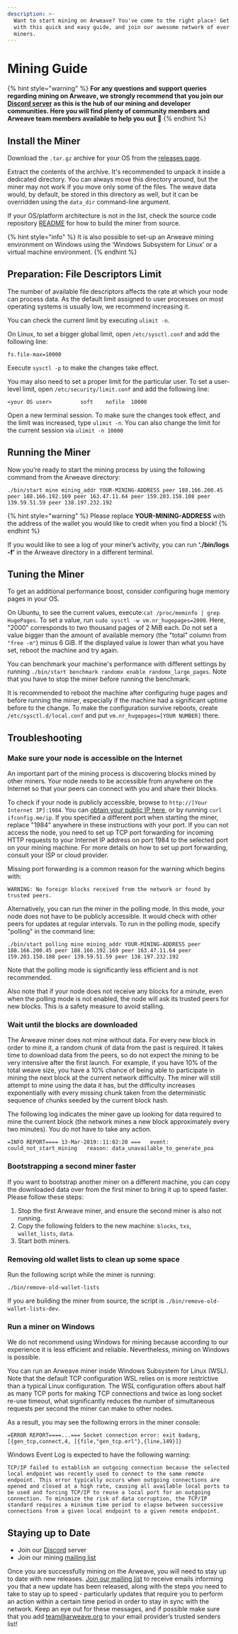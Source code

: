 ```yaml
---
description: >-
  Want to start mining on Arweave? You've come to the right place! Get set up
  with this quick and easy guide, and join our awesome network of ever-growing
  miners.
---
```


# Mining Guide

{% hint style="warning" %}
**For any questions and support queries regarding mining on Arweave, we strongly recommend that you join our** [**Discord server**](https://discord.gg/DjAFMJc) **as this is the hub of our mining and developer communities. Here you will find plenty of community members and Arweave team members available to help you out** 🤖 
{% endhint %}

## Install the Miner

Download the `.tar.gz` archive for your OS from the [releases page](https://github.com/ArweaveTeam/arweave/releases).

Extract the contents of the archive. It's recommended to unpack it inside a dedicated directory. You can always move this directory around, but the miner may not work if you move only some of the files. The weave data would, by default, be stored in this directory as well, but it can be overridden using the `data_dir` command-line argument.

If your OS/platform architecture is not in the list, check the source code repository [README](https://github.com/ArweaveTeam/arweave#building-from-source) for how to build the miner from source.

{% hint style="info" %}
It is also possible to set-up an Arweave mining environment on Windows using the ‘Windows Subsystem for Linux’ or a virtual machine environment.
{% endhint %}

## Preparation: File Descriptors Limit <a id="preparation-file-descriptors-limit"></a>

The number of available file descriptors affects the rate at which your node can process data. As the default limit assigned to user processes on most operating systems is usually low, we recommend increasing it.

You can check the current limit by executing `ulimit -n`.

On Linux, to set a bigger global limit, open `/etc/sysctl.conf` and add the following line:

```text
fs.file-max=10000
```

Execute `sysctl -p` to make the changes take effect.

You may also need to set a proper limit for the particular user. To set a user-level limit, open `/etc/security/limit.conf` and add the following line:

```text
<your OS user>         soft    nofile  10000
```

Open a new terminal session. To make sure the changes took effect, and the limit was increased, type `ulimit -n`. You can also change the limit for the current session via `ulimit -n 10000`

## Running the Miner

Now you’re ready to start the mining process by using the following command from the Arweave directory: 

```text
./bin/start mine mining_addr YOUR-MINING-ADDRESS peer 188.166.200.45 peer 188.166.192.169 peer 163.47.11.64 peer 159.203.158.108 peer 139.59.51.59 peer 138.197.232.192
```

{% hint style="warning" %}
Please replace **YOUR-MINING-ADDRESS** with the address of the wallet you would like to credit when you find a block!
{% endhint %}

If you would like to see a log of your miner’s activity, you can run **‘./bin/logs -f’** in the Arweave directory in a different terminal.

## Tuning the Miner

To get an additional performance boost, consider configuring huge memory pages in your OS.  
  
On Ubuntu, to see the current values, execute:`cat /proc/meminfo | grep HugePages`. To set a value, run `sudo sysctl -w vm.nr_hugepages=2000`. Here, "2000" corresponds to two thousand pages of 2 MiB each. Do not set a value bigger than the amount of available memory \(the "total" column from `"free -m"`\) minus 6 GiB. If the displayed value is lower than what you have set, reboot the machine and try again.

You can benchmark your machine's performance with different settings by running `./bin/start benchmark randomx enable randomx_large_pages`. Note that you have to stop the miner before running the benchmark.

It is recommended to reboot the machine after configuring huge pages and before running the miner, especially if the machine had a significant uptime before to the change. To make the configuration survive reboots, create `/etc/sysctl.d/local.conf` and put `vm.nr_hugepages=[YOUR NUMBER]` there.

## Troubleshooting

### Make sure your node is accessible on the Internet

An important part of the mining process is discovering blocks mined by other miners. Your node needs to be accessible from anywhere on the Internet so that your peers can connect with you and share their blocks.

To check if your node is publicly accessible, browse to `http://[Your Internet IP]:1984`. You can [obtain your public IP here](https://ifconfig.me/), or by running `curl ifconfig.me/ip`. If you specified a different port when starting the miner, replace "1984" anywhere in these instructions with your port. If you can not access the node, you need to set up TCP port forwarding for incoming HTTP requests to your Internet IP address on port 1984 to the selected port on your mining machine. For more details on how to set up port forwarding, consult your ISP or cloud provider.

Missing port forwarding is a common reason for the warning which begins with:  
  
`WARNING: No foreign blocks received from the network or found by trusted peers.`

Alternatively, you can run the miner in the polling mode. In this mode, your node does not have to be publicly accessible. It would check with other peers for updates at regular intervals. To run in the polling mode, specify "polling" in the command line:

```text
./bin/start polling mine mining_addr YOUR-MINING-ADDRESS peer 188.166.200.45 peer 188.166.192.169 peer 163.47.11.64 peer 159.203.158.108 peer 139.59.51.59 peer 138.197.232.192
```

Note that the polling mode is significantly less efficient and is not recommended.  
  
Also note that if your node does not receive any blocks for a minute, even when the polling mode is not enabled, the node will ask its trusted peers for new blocks. This is a safety measure to avoid stalling.

### Wait until the blocks are downloaded

The Arweave miner does not mine without data. For every new block in order to mine it, a random chunk of data from the past is required. It takes time to download data from the peers, so do not expect the mining to be very intensive after the first launch. For example, if you have 10% of the total weave size, you have a 10% chance of being able to participate in mining the next block at the current network difficulty. The miner will still attempt to mine using the data it has, but the difficulty increases exponentially with every missing chunk taken from the deterministic sequence of chunks seeded by the current block hash.

The following log indicates the miner gave up looking for data required to mine the current block \(the network mines a new block approximately every two minutes\). You do not have to take any action.

`=INFO REPORT==== 13-Mar-2019::11:02:20 ===  
event: could_not_start_mining  
reason: data_unavailable_to_generate_poa`

### Bootstrapping a second miner faster

If you want to bootstrap another miner on a different machine, you can copy the downloaded data over from the first miner to bring it up to speed faster. Please follow these steps:

1. Stop the first Arweave miner, and ensure the second miner is also not running.
2. Copy the following folders to the new machine: `blocks`, `txs`, `wallet_lists`, `data`.
3. Start both miners.

### Removing old wallet lists to clean up some space

Run the following script while the miner is running:

```text
./bin/remove-old-wallet-lists
```

If you are building the miner from source, the script is `./bin/remove-old-wallet-lists-dev`.

### Run a miner on Windows

We do not recommend using Windows for mining because according to our experience it is less efficient and reliable. Nevertheless, mining on Windows is possible.

You can run an Arweave miner inside Windows Subsystem for Linux \(WSL\). Note that the default TCP configuration WSL relies on is more restrictive than a typical Linux configuration. The WSL configuration offers about half as many TCP ports for making TCP connections and twice as long socket re-use timeout, what significantly reduces the number of simultaneous requests per second the miner can make to other nodes.

As a result, you may see the following errors in the miner console:  
  
  
`=ERROR REPORT====...=== Socket connection error: exit badarg, [{gen_tcp,connect,4, [{file,"gen_tcp.erl"},{line,149}]}`

  
Windows Event Log is expected to have the following warning:  
  
`TCP/IP failed to establish an outgoing connection because the selected local endpoint was recently used to connect to the same remote endpoint. This error typically occurs when outgoing connections are opened and closed at a high rate, causing all available local ports to be used and forcing TCP/IP to reuse a local port for an outgoing connection. To minimize the risk of data corruption, the TCP/IP standard requires a minimum time period to elapse between successive connections from a given local endpoint to a given remote endpoint.`

## Staying up to Date

* Join our [Discord](https://discord.gg/3UTNZky) server
* Join our mining [mailing list](https://mailchi.mp/fa68b561fd82/arweavemining)

Once you are successfully mining on the Arweave, you will need to stay up to date with new releases. [Join our mailing list](https://mailchi.mp/fa68b561fd82/arweavemining) to receive emails informing you that a new update has been released, along with the steps you need to take to stay up to speed - particularly updates that require you to perform an action within a certain time period in order to stay in sync with the network. Keep an eye out for these messages, and if possible make sure that you add [team@arweave.org](mailto:team@arweave.org) to your email provider’s trusted senders list!





